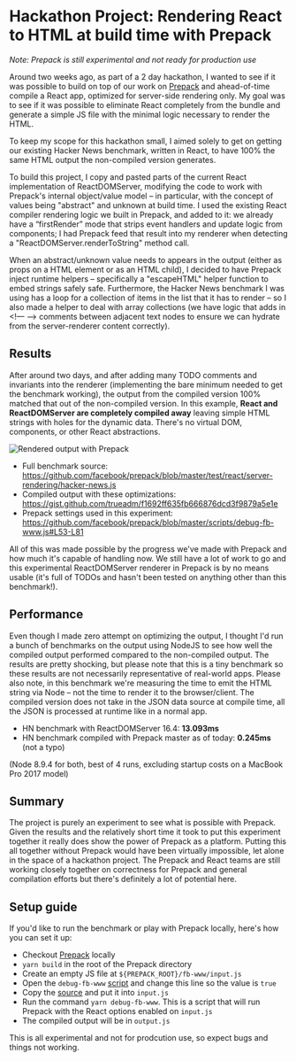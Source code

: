 # Hackathon Project: Rendering React to HTML at build time with Prepack

_Note: Prepack is still experimental and not ready for production use_

Around two weeks ago, as part of a 2 day hackathon, I wanted to see if it was possible to build on top of our work on [Prepack](https://github.com/facebook/prepack) and ahead-of-time compile a React app, optimized for server-side rendering only. My goal was to see if it was possible to eliminate React completely from the bundle and generate a simple JS file with the minimal logic necessary to render the HTML.

To keep my scope for this hackathon small, I aimed solely to get on getting our existing Hacker News benchmark, written in React, to have 100% the same HTML output the non-compiled version generates.

To build this project, I copy and pasted parts of the current React implementation of ReactDOMServer, modifying the code to work with Prepack's internal object/value model – in particular, with the concept of values being "abstract" and unknown at build time. I used the existing React compiler rendering logic we built in Prepack, and added to it: we already have a “firstRender” mode that strips event handlers and update logic from components; I had Prepack feed that result into my renderer when detecting a "ReactDOMServer.renderToString" method call.

When an abstract/unknown value needs to appears in the output (either as props on a HTML element or as an HTML child), I decided to have Prepack inject runtime helpers – specifically a "escapeHTML" helper function to embed strings safely safe. Furthermore, the Hacker News benchmark I was using has a loop for a collection of items in the list that it has to render – so I also made a helper to deal with array collections (we have logic that adds in <!— --> comments between adjacent text nodes to ensure we can hydrate from the server-renderer content correctly).

## Results

After around two days, and after adding many TODO comments and invariants into the renderer (implementing the bare minimum needed to get the benchmark working), the output from the compiled version 100% matched that out of the non-compiled version. In this example, **React and ReactDOMServer are completely compiled away** leaving simple HTML strings with holes for the dynamic data. There's no virtual DOM, components, or other React abstractions.

![Rendered output with Prepack](https://raw.githubusercontent.com/trueadm/server-render-hn/master/example.jpg)

- Full benchmark source: https://github.com/facebook/prepack/blob/master/test/react/server-rendering/hacker-news.js
- Compiled output with these optimizations: https://gist.github.com/trueadm/f1692ff635fb666876dcd3f9879a5e1e
- Prepack settings used in this experiment: https://github.com/facebook/prepack/blob/master/scripts/debug-fb-www.js#L53-L81

All of this was made possible by the progress we've made with Prepack and how much it's capable of handling now. We still have a lot of work to go and this experimental ReactDOMServer renderer in Prepack is by no means usable (it's full of TODOs and hasn't been tested on anything other than this benchmark!). 

## Performance

Even though I made zero attempt on optimizing the output, I thought I'd run a bunch of benchmarks on the output using NodeJS to see how well the compiled output performed compared to the non-compiled output. The results are pretty shocking, but please note that this is a tiny benchmark so these results are not necessarily representative of real-world apps. Please also note, in this benchmark we're measuring the time to emit the HTML string via Node – not the time to render it to the browser/client. The compiled version does not take in the JSON data source at compile time, all the JSON is processed at runtime like in a normal app.

- HN benchmark with ReactDOMServer 16.4: **13.093ms**
- HN benchmark compiled with Prepack master as of today: **0.245ms** (not a typo)

(Node 8.9.4 for both, best of 4 runs, excluding startup costs on a MacBook Pro 2017 model)

## Summary

The project is purely an experiment to see what is possible with Prepack. Given the results and the relatively short time it took to put this experiment together it really does show the power of Prepack as a platform. Putting this all together without Prepack would have been virtually impossible, let alone in the space of a hackathon project. The Prepack and React teams are still working closely together on correctness for Prepack and general compilation efforts but there's definitely a lot of potential here.

## Setup guide

If you'd like to run the benchmark or play with Prepack locally, here's how you can set it up:

- Checkout [Prepack](https://github.com/facebook/prepack) locally
- `yarn build` in the root of the Prepack directory
- Create an empty JS file at `${PREPACK_ROOT}/fb-www/input.js`
- Open the `debug-fb-www` [script](https://github.com/facebook/prepack/blob/master/scripts/debug-fb-www.js#L77) and change this line so the value is `true` 
- Copy the [source](https://github.com/facebook/prepack/blob/master/test/react/server-rendering/hacker-news.js) and put it into `input.js`
- Run the command `yarn debug-fb-www`. This is a script that will run Prepack with the React options enabled on `input.js`
- The compiled output will be in `output.js`

This is all experimental and not for prodcution use, so expect bugs and things not working.
